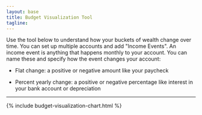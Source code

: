 ```yaml
---
layout: base
title: Budget Visualization Tool
tagline:
---
```


Use the tool below to understand how your buckets of wealth change over time.
You can set up multiple accounts and add "Income Events". An income event is
anything that happens monthly to your account. You can name these and specify
how the event changes your account:

*    Flat change: a positive or negative amount like your paycheck

*    Percent yearly change: a positive or negative percentage like interest
     in your bank account or depreciation

<hr />

{% include budget-visualization-chart.html %}
